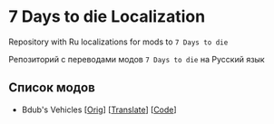# 7 Days to die Localization

Repository with Ru localizations for mods to `7 Days to die`

Репозиторий с переводами модов `7 Days to die` на Русский язык

## Список модов

- Bdub's Vehicles [[Orig](https://www.nexusmods.com/7daystodie/mods/342)] [[Translate](https://www.nexusmods.com/7daystodie/mods/6530)] [[Code](./locales/bdubs_vehicles)]
